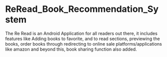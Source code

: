 # ReRead_Book_Recommendation_System
The Re Read is an Android Application for all readers out there, it includes features like Adding books to favorite, and to read sections, previewing the books, order books through redirecting to online sale platforms/applications like amazon and beyond this, book sharing function also added. 
